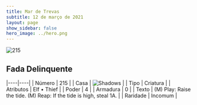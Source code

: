 ```yaml
---
title: Mar de Trevas
subtitle: 12 de março de 2021
layout: page
show_sidebar: false
hero_image: ../hero.png
---
```


![215](https://cdn.keyforgegame.com/media/card_front/pt/496_215_68VQC7Q4FP3_pt.png)

## Fada Delinquente

|----|----|
| Número | 215 |
| Casa | ![Shadows](https://archonarcana.com/images/thumb/e/ee/Shadows.png/22px-Shadows.png "Sombras") |
| Tipo | Criatura |
| Atributos | Elf • Thief |
| Poder | 4 |
| Armadura | 0 |
| Texto | (M) Play: Raise the tide.  (M) Reap: If the tide is high, steal 1A. |
| Raridade | Incomum |
